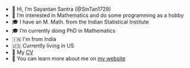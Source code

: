 - 👋 Hi, I’m Sayantan Santra (@SinTan1729)
- 👀 I’m interested in Mathematics and do some programming as a hobby
- 🎓 I have an M. Math. from the Indian Statistical Institute
- 🎓 I’m currently doing PhD in Mathematics
- 🇮🇳 I'm from India
- 🇺🇸 Currently living in US
- 📄 My [CV](https://links.sintan1729.uk/cv)
- 🔗 You can learn more about me on [my website](https://about.sayantansantra.com)

<!---
SinTan1729/SinTan1729 is a ✨ special ✨ repository because its `README.md` (this file) appears on your GitHub profile.
You can click the Preview link to take a look at your changes.
--->
